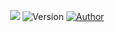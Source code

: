 <p align="center">
    <img src="https://cdn.jsdelivr.net/gh/ruicky.github.io/2020/06/05/jd-sign/0.png>
</p>
              
<p align="center">
     <img alt="Version" src="https://img.shield.io/badge/release-0.0.1-blue"/_>
     <a href="https://github.com/ruicky">
         <img alt="Author" src="https://img.shields.io/badge/author-ruicky-blueviolet"/_>
     </a>
  </p>
                                                                                      
                                                                                      
